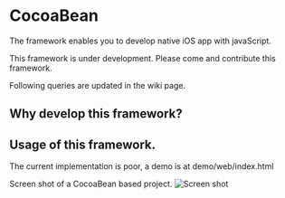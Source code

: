 # CocoaBean
The framework enables you to develop native iOS app with javaScript.

This framework is under development.
Please come and contribute this framework.


Following queries are updated in the wiki page.

## Why develop this framework?
## Usage of this framework.

The current implementation is poor, a demo is at demo/web/index.html

Screen shot of a CocoaBean based project.
![Screen shot](https://raw.githubusercontent.com/cheunghy/CocoaBean/master/sshot.png)
